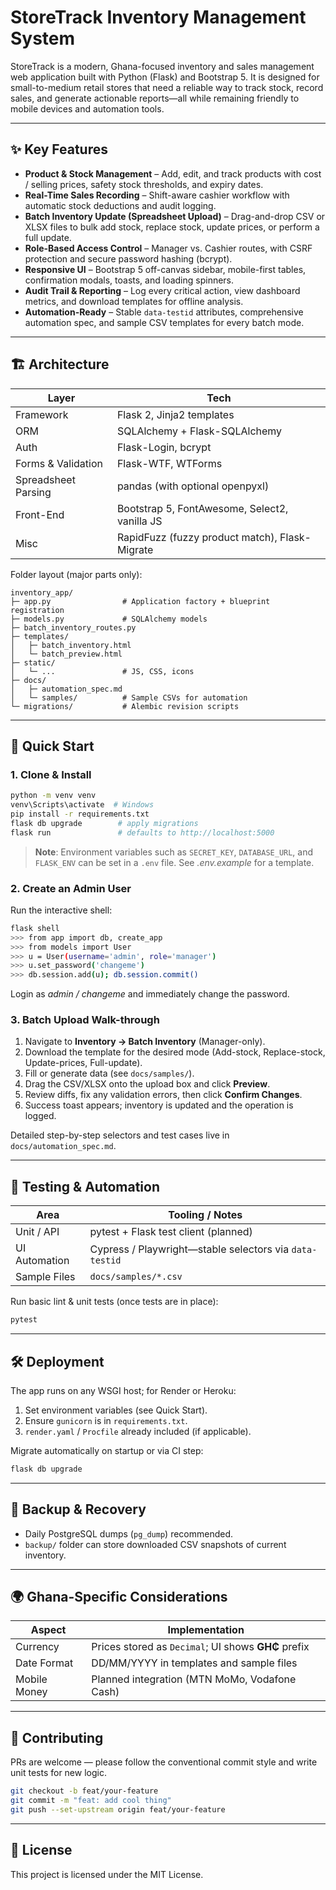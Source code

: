 # StoreTrack Inventory Management System

StoreTrack is a modern, Ghana-focused inventory and sales management web application built with Python (Flask) and Bootstrap 5.  It is designed for small-to-medium retail stores that need a reliable way to track stock, record sales, and generate actionable reports—all while remaining friendly to mobile devices and automation tools.

---

## ✨ Key Features

* **Product & Stock Management** – Add, edit, and track products with cost / selling prices, safety stock thresholds, and expiry dates.
* **Real-Time Sales Recording** – Shift-aware cashier workflow with automatic stock deductions and audit logging.
* **Batch Inventory Update (Spreadsheet Upload)** – Drag-and-drop CSV or XLSX files to bulk add stock, replace stock, update prices, or perform a full update.
* **Role-Based Access Control** – Manager vs. Cashier routes, with CSRF protection and secure password hashing (bcrypt).
* **Responsive UI** – Bootstrap 5 off-canvas sidebar, mobile-first tables, confirmation modals, toasts, and loading spinners.
* **Audit Trail & Reporting** – Log every critical action, view dashboard metrics, and download templates for offline analysis.
* **Automation-Ready** – Stable `data-testid` attributes, comprehensive automation spec, and sample CSV templates for every batch mode.

---

## 🏗️ Architecture

| Layer                | Tech                                                     |
|----------------------|-----------------------------------------------------------|
| Framework            | Flask 2, Jinja2 templates                                |
| ORM                  | SQLAlchemy + Flask-SQLAlchemy                            |
| Auth                 | Flask-Login, bcrypt                                      |
| Forms & Validation   | Flask-WTF, WTForms                                       |
| Spreadsheet Parsing  | pandas (with optional openpyxl)                          |
| Front-End            | Bootstrap 5, FontAwesome, Select2, vanilla JS            |
| Misc                 | RapidFuzz (fuzzy product match), Flask-Migrate           |

Folder layout (major parts only):

```
inventory_app/
├─ app.py                # Application factory + blueprint registration
├─ models.py             # SQLAlchemy models
├─ batch_inventory_routes.py
├─ templates/
│   ├─ batch_inventory.html
│   └─ batch_preview.html
├─ static/
│   └─ ...               # JS, CSS, icons
├─ docs/
│   ├─ automation_spec.md
│   └─ samples/          # Sample CSVs for automation
└─ migrations/           # Alembic revision scripts
```

---

## 🚀 Quick Start

### 1. Clone & Install

```bash
python -m venv venv
venv\Scripts\activate  # Windows
pip install -r requirements.txt
flask db upgrade        # apply migrations
flask run               # defaults to http://localhost:5000
```

> **Note**: Environment variables such as `SECRET_KEY`, `DATABASE_URL`, and `FLASK_ENV` can be set in a `.env` file.  See _.env.example_ for a template.

### 2. Create an Admin User

Run the interactive shell:

```bash
flask shell
>>> from app import db, create_app
>>> from models import User
>>> u = User(username='admin', role='manager')
>>> u.set_password('changeme')
>>> db.session.add(u); db.session.commit()
```

Login as *admin / changeme* and immediately change the password.

### 3. Batch Upload Walk-through

1. Navigate to **Inventory → Batch Inventory** (Manager-only).
2. Download the template for the desired mode (Add-stock, Replace-stock, Update-prices, Full-update).
3. Fill or generate data (see `docs/samples/`).
4. Drag the CSV/XLSX onto the upload box and click **Preview**.
5. Review diffs, fix any validation errors, then click **Confirm Changes**.
6. Success toast appears; inventory is updated and the operation is logged.

Detailed step-by-step selectors and test cases live in `docs/automation_spec.md`.

---

## 🔬 Testing & Automation

| Area          | Tooling / Notes                                        |
|---------------|--------------------------------------------------------|
| Unit / API    | pytest + Flask test client (planned)                   |
| UI Automation | Cypress / Playwright—stable selectors via `data-testid`|
| Sample Files  | `docs/samples/*.csv`                                   |

Run basic lint & unit tests (once tests are in place):

```bash
pytest
```

---

## 🛠️ Deployment

The app runs on any WSGI host; for Render or Heroku:

1. Set environment variables (see Quick Start).
2. Ensure `gunicorn` is in `requirements.txt`.
3. `render.yaml` / `Procfile` already included (if applicable).

Migrate automatically on startup or via CI step:

```bash
flask db upgrade
```

---

## 📂 Backup & Recovery

* Daily PostgreSQL dumps (`pg_dump`) recommended.
* `backup/` folder can store downloaded CSV snapshots of current inventory.

---

## 🌍 Ghana-Specific Considerations

| Aspect      | Implementation                                    |
|-------------|----------------------------------------------------|
| Currency    | Prices stored as `Decimal`; UI shows **GH₵** prefix|
| Date Format | DD/MM/YYYY in templates and sample files           |
| Mobile Money| Planned integration (MTN MoMo, Vodafone Cash)      |

---

## 🤝 Contributing

PRs are welcome — please follow the conventional commit style and write unit tests for new logic.

```bash
git checkout -b feat/your-feature
git commit -m "feat: add cool thing"
git push --set-upstream origin feat/your-feature
```

---

## 📜 License

This project is licensed under the MIT License.
